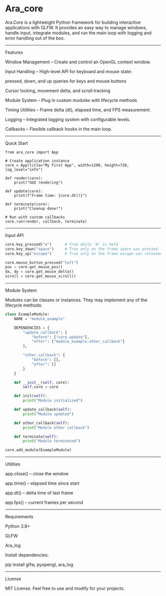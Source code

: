 # Ara_core

Ara.Core is a lightweight Python framework for building interactive applications with GLFW.
It provides an easy way to manage windows, handle input, integrate modules, and run the main loop with logging and error handling out of the box.

---

Features

Window Management – Create and control an OpenGL context window.

Input Handling – High-level API for keyboard and mouse state:

pressed, down, and up queries for keys and mouse buttons

Cursor locking, movement delta, and scroll tracking

Module System – Plug in custom modules with lifecycle methods

Timing Utilities – Frame delta (dt), elapsed time, and FPS measurement.

Logging – Integrated logging system with configurable levels.

Callbacks – Flexible callback hooks in the main loop.


---

Quick Start
```
from ara_core import App

# Create application instance
core = App(title="My First App", width=1280, height=720, log_level="info")

def render(core):
    print("GUI rendering")

def update(core):
    print(f"Frame time: {core.dt()}")

def terminate(core):
    print("Cleanup done!")

# Run with custom callbacks
core.run(render, callback, terminate)
```
---

Input API
```py
core.key_pressed("w")      # True while 'W' is held
core.key_down("space")     # True only on the frame space was pressed
core.key_up("escape")      # True only on the frame escape was released

core.mouse_button_pressed("left")
pos = core.get_mouse_pos()
dx, dy = core.get_mouse_delta()
scroll = core.get_mouse_scroll()
```

---

Module System

Modules can be classes or instances.
They may implement any of the lifecycle methods:
```py
class ExampleModule:
    NAME = "module_example"

    DEPENDENCIES = {
        "update_callback": {
            "before": ["core.update"],
            "after": ["module_example.other_callback"]
        },

        "other_callback": {
            "before": [],
            "after": []
        }
    }

    def __init__(self, core):
        self.core = core

    def init(self):
        print("Module initialized")

    def update_callback(self):
        print("Module updated")

    def other_callback(self):
        print("Module other callback")

    def terminate(self):
        print("Module terminated")

core.add_module(ExampleModule)
```

---

Utilities

app.close() – close the window

app.time() – elapsed time since start

app.dt() – delta time of last frame

app.fps() – current frames per second


---

Requirements

Python 3.8+

GLFW

Ara_log

Install dependencies:

pip install glfw, pyopengl, ara_log


---

License

MIT License.
Feel free to use and modify for your projects.

